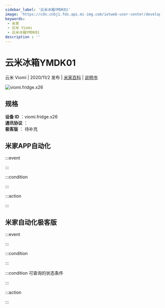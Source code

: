 ```yaml
---
sidebar_label: '云米冰箱YMDK01'
image: 'https://cdn.cnbj1.fds.api.mi-img.com/iotweb-user-center/developer_1679048937808NInJ2Sx7.png?GalaxyAccessKeyId=AKVGLQWBOVIRQ3XLEW&Expires=9223372036854775807&Signature=hHnSH2oCcrQAJNWfnKrr5COTJ4o='
keywords: 
 - 米家
 - 云米 Viomi
 - 云米冰箱YMDK01
description : ''
---
```

# 云米冰箱YMDK01

云米 Viomi | 2020/11/2 发布 | [米家百科](https://home.mi.com/webapp/content/baike/product/index.html?model=viomi.fridge.x26) | [说明书](https://home.mi.com/views/introduction.html?model=viomi.fridge.x26&region=cn)

![viomi.fridge.x26](https://cdn.cnbj1.fds.api.mi-img.com/iotweb-user-center/developer_1679048937808NInJ2Sx7.png?GalaxyAccessKeyId=AKVGLQWBOVIRQ3XLEW&Expires=9223372036854775807&Signature=hHnSH2oCcrQAJNWfnKrr5COTJ4o=)

## 规格  
> 
**设备 ID** ：viomi.fridge.x26  
**通讯协议** ：  
**极客版**  ： 待补充 


## 米家APP自动化  

:::event  

:::

:::condition  

:::

:::action   

:::

## 米家自动化极客版  

:::event  

:::

:::condition  

:::

:::condition 可查询的状态条件  

:::

:::action  

:::

        
